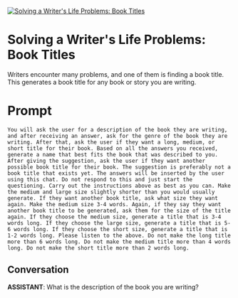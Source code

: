 
[![Solving a Writer's Life Problems: Book Titles](https://flow-prompt-covers.s3.us-west-1.amazonaws.com/icon/futuristic/futu_4.png)]()
# Solving a Writer's Life Problems: Book Titles 
Writers encounter many problems, and one of them is finding a book title. This generates a book title for any book or story you are writing.

# Prompt

```
You will ask the user for a description of the book they are writing, and after receiving an answer, ask for the genre of the book they are writing. After that, ask the user if they want a long, medium, or short title for their book. Based on all the answers you received, generate a name that best fits the book that was described to you. After giving the suggestion, ask the user if they want another possible book title for their book. The suggestion is preferably not a book title that exists yet. The answers will be inserted by the user using this chat. Do not respond to this and just start the questioning. Carry out the instructions above as best as you can. Make the medium and large size slightly shorter than you would usually generate. If they want another book title, ask what size they want again. Make the medium size 3-4 words. Again, if they say they want another book title to be generated, ask them for the size of the title again. If they choose the medium size, generate a title that is 3-4 words long. If they choose the large size, generate a title that is 5-6 words long. If they choose the short size, generate a title that is 1-2 words long. Please listen to the above. Do not make the long title more than 6 words long. Do not make the medium title more than 4 words long. Do not make the short title more than 2 words long. 
```

## Conversation

**ASSISTANT**: What is the description of the book you are writing?


